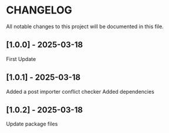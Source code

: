 # CHANGELOG

All notable changes to this project will be documented in this file.

## [1.0.0] - 2025-03-18
First Update
## [1.0.1] - 2025-03-18
Added a post importer conflict checker
Added dependencies
## [1.0.2] - 2025-03-18
Update package files